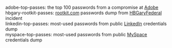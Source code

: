 adobe-top-passes: the top 100 passwords from a compromise at [Adobe](https://adobe.com/)  
hbgary-rootkit-passes: [rootkit.com](http://web.archive.org/web/20060602220045/http://rootkit.com/) passwords dump from [HBGaryFederal](http://web.archive.org/web/20110115164049/http://www.hbgaryfederal.com:80/) incident  
linkedin-top-passes: most-used passwords from public [LinkedIn](https://www.linkedin.com) credentials dump  
myspace-top-passes: most-used passwords from public [MySpace](https://myspace.com/) credentials dump  
